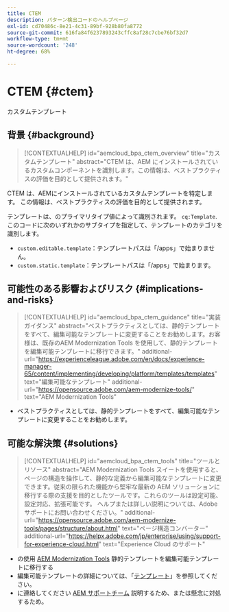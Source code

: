 ```yaml
---
title: CTEM
description: パターン検出コードのヘルプページ
exl-id: cd70486c-8e21-4c31-89bf-928b80fa8772
source-git-commit: 616fa84f6237893243cffc8af28c7cbe76bf32d7
workflow-type: tm+mt
source-wordcount: '248'
ht-degree: 68%

---
```


# CTEM {#ctem}

カスタムテンプレート

## 背景 {#background}

>[!CONTEXTUALHELP]
>id="aemcloud_bpa_ctem_overview"
>title="カスタムテンプレート"
>abstract="CTEM は、AEM にインストールされているカスタムコンポーネントを識別します。この情報は、ベストプラクティスの評価を目的として提供されます。"

CTEM は、AEMにインストールされているカスタムテンプレートを特定します。 この情報は、ベストプラクティスの評価を目的として提供されます。

テンプレートは、のプライマリタイプ値によって識別されます。 `cq:Template`. このコードに次のいずれかのサブタイプを指定して、テンプレートのカテゴリを識別します。

* `custom.editable.template`：テンプレートパスは「/apps」で始まりません。
* `custom.static.template`：テンプレートパスは「/apps」で始まります。

## 可能性のある影響およびリスク {#implications-and-risks}

>[!CONTEXTUALHELP]
>id="aemcloud_bpa_ctem_guidance"
>title="実装ガイダンス"
>abstract="ベストプラクティスとしては、静的テンプレートをすべて、編集可能なテンプレートに変更することをお勧めします。お客様は、既存のAEM Modernization Tools を使用して、静的テンプレートを編集可能テンプレートに移行できます。"
>additional-url="https://experienceleague.adobe.com/en/docs/experience-manager-65/content/implementing/developing/platform/templates/templates" text="編集可能なテンプレート"
>additional-url="https://opensource.adobe.com/aem-modernize-tools/" text="AEM Modernization Tools"

* ベストプラクティスとしては、静的テンプレートをすべて、編集可能なテンプレートに変更することをお勧めします。

## 可能な解決策 {#solutions}

>[!CONTEXTUALHELP]
>id="aemcloud_bpa_ctem_tools"
>title="ツールとリソース"
>abstract="AEM Modernization Tools スイートを使用すると、ページの構造を操作して、静的な定義から編集可能なテンプレートに変更できます。従来の限られた機能から堅牢な最新の AEM ソリューションに移行する際の支援を目的としたツールです。これらのツールは設定可能、設定対応、拡張可能です。 ヘルプまたは詳しい説明については、Adobeサポートにお問い合わせください。"
>additional-url="https://opensource.adobe.com/aem-modernize-tools/pages/structure/about.html" text="ページ構造コンバーター"
>additional-url="https://helpx.adobe.com/jp/enterprise/using/support-for-experience-cloud.html" text="Experience Cloud のサポート"

* の使用 [AEM Modernization Tools](https://opensource.adobe.com/aem-modernize-tools/) 静的テンプレートを編集可能テンプレートに移行する
* 編集可能テンプレートの詳細については、「[テンプレート](https://experienceleague.adobe.com/en/docs/experience-manager-65/content/implementing/developing/platform/templates/templates)」を参照してください。
* に連絡してください [AEM サポートチーム](https://helpx.adobe.com/jp/enterprise/using/support-for-experience-cloud.html) 説明するため、または懸念に対処するため。
